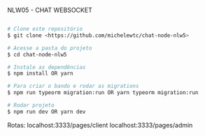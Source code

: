 NLW05 - CHAT WEBSOCKET

```bash

# Clone este repositório
$ git clone <https://github.com/michelewtc/chat-node-nlw5>

# Acesse a pasta do projeto
$ cd chat-node-nlw5

# Instale as dependências
$ npm install OR yarn 

# Para criar o bando e rodar as migrations
$ npm run typeorm migration:run OR yarn typeorm migration:run

# Rodar projeto
$ npm run dev OR yarn dev
```

Rotas:
localhost:3333/pages/client
localhost:3333/pages/admin